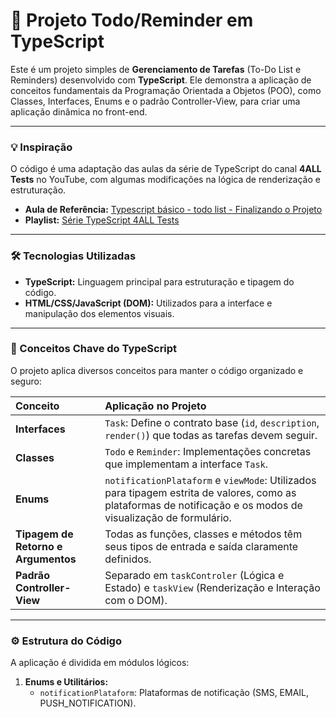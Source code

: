 # 📝 Projeto Todo/Reminder em TypeScript

Este é um projeto simples de **Gerenciamento de Tarefas** (To-Do List e Reminders) desenvolvido com **TypeScript**. Ele demonstra a aplicação de conceitos fundamentais da Programação Orientada a Objetos (POO), como Classes, Interfaces, Enums e o padrão Controller-View, para criar uma aplicação dinâmica no front-end.

***

### 💡 Inspiração

O código é uma adaptação das aulas da série de TypeScript do canal **4ALL Tests** no YouTube, com algumas modificações na lógica de renderização e estruturação.

* **Aula de Referência:** [Typescript básico - todo list - Finalizando o Projeto](http://www.youtube.com/watch?v=VdQM5LgDZVQ)
* **Playlist:** [Série TypeScript 4ALL Tests](https://www.youtube.com/playlist?list=PLPcbeMjzG5_0y7S06P2-rtIMTHPdOrhDj)

***

### 🛠️ Tecnologias Utilizadas

* **TypeScript:** Linguagem principal para estruturação e tipagem do código.
* **HTML/CSS/JavaScript (DOM):** Utilizados para a interface e manipulação dos elementos visuais.

***

### 🧩 Conceitos Chave do TypeScript

O projeto aplica diversos conceitos para manter o código organizado e seguro:

| Conceito | Aplicação no Projeto |
| :--- | :--- |
| **Interfaces** | `Task`: Define o contrato base (`id`, `description`, `render()`) que todas as tarefas devem seguir. |
| **Classes** | `Todo` e `Reminder`: Implementações concretas que implementam a interface `Task`. |
| **Enums** | `notificationPlataform` e `viewMode`: Utilizados para tipagem estrita de valores, como as plataformas de notificação e os modos de visualização de formulário. |
| **Tipagem de Retorno e Argumentos** | Todas as funções, classes e métodos têm seus tipos de entrada e saída claramente definidos. |
| **Padrão Controller-View** | Separado em `taskControler` (Lógica e Estado) e `taskView` (Renderização e Interação com o DOM). |

***

### ⚙️ Estrutura do Código

A aplicação é dividida em módulos lógicos:

1.  **Enums e Utilitários:**
    * `notificationPlataform`: Plataformas de notificação (SMS, EMAIL, PUSH_NOTIFICATION).